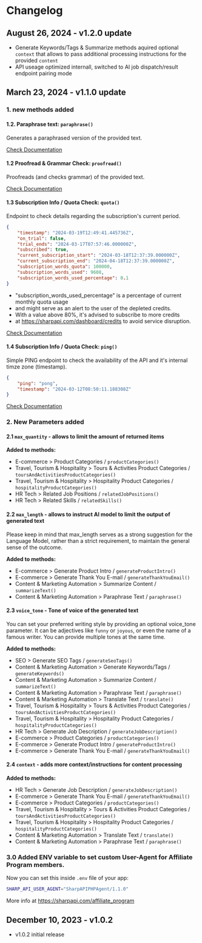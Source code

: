 # Changelog

## August 26, 2024 - v1.2.0 update
- Generate Keywords/Tags & Summarize methods aquired optional `context` that allows to pass additional processing instructions for the provided `content`
- API useage optimized internall, switched to AI job dispatch/result endpoint pairing mode

## March 23, 2024 - v1.1.0 update

### 1. new methods added

#### 1.2. Paraphrase text: `paraphrase()`
Generates a paraphrased version of the provided text.

[Check Documentation](https://documenter.getpostman.com/view/31106842/2s9Ye8faUp#aea28008-ac67-4245-a79b-26788bce3f44)

#### 1.2 Proofread & Grammar Check: `proofread()`

Proofreads (and checks grammar) of the provided text.

[Check Documentation](https://documenter.getpostman.com/view/31106842/2s9Ye8faUp#dcb4a490-1243-4001-93fc-652c570dbcd7)

#### 1.3 Subscription Info / Quota Check: `quota()`

Endpoint to check details regarding the subscription's current period.

```json
{
    "timestamp": "2024-03-19T12:49:41.445736Z",
    "on_trial": false,
    "trial_ends": "2024-03-17T07:57:46.000000Z",
    "subscribed": true,
    "current_subscription_start": "2024-03-18T12:37:39.000000Z",
    "current_subscription_end": "2024-04-18T12:37:39.000000Z",
    "subscription_words_quota": 100000,
    "subscription_words_used": 9608,
    "subscription_words_used_percentage": 0.1
}
```
* "subscription_words_used_percentage" is a percentage of current monthly quota usage
* and might serve as an alert to the user of the depleted credits.
* With a value above 80%, it's advised to subscribe to more credits
* at https://sharpapi.com/dashboard/credits to avoid service disruption.

[Check Documentation](https://documenter.getpostman.com/view/31106842/2s9Ye8faUp#7c401a21-8354-4589-a20a-573d1ae00d65)

#### 1.4 Subscription Info / Quota Check: `ping()`

Simple PING endpoint to check the availability of the API and it's internal timze zone (timestamp).

```json
{
    "ping": "pong",
    "timestamp": "2024-03-12T08:50:11.188308Z"
}
```

[Check Documentation](https://documenter.getpostman.com/view/31106842/2s9Ye8faUp#12a4aa9e-15cd-49a9-84ff-204ddc1116a3)

### 2. New Parameters added

#### 2.1 `max_quantity` - allows to limit the amount of returned items

**Added to methods:**
- E-commerce > Product Categories / `productCategories()`
- Travel, Tourism & Hospitality > Tours & Activities Product Categories / `toursAndActivitiesProductCategories()`
- Travel, Tourism & Hospitality > Hospitality Product Categories / `hospitalityProductCategories()`
- HR Tech > Related Job Positions / `relatedJobPositions()`
- HR Tech > Related Skills / `relatedSkills()`

#### 2.2 `max_length` - allows to instruct AI model to limit the output of generated text

Please keep in mind that max_length serves as a strong suggestion for the Language Model,
rather than a strict requirement, to maintain the general sense of the outcome.

**Added to methods:**
- E-commerce > Generate Product Intro / `generateProductIntro()`
- E-commerce > Generate Thank You E-mail / `generateThankYouEmail()`
- Content & Marketing Automation > Summarize Content / `summarizeText()`
- Content & Marketing Automation > Paraphrase Text / `paraphrase()`

#### 2.3 `voice_tone` - Tone of voice of the generated text

You can set your preferred writing style by providing
an optional voice_tone parameter. It can be adjectives like
`funny` or `joyous`, or even the name of a famous writer.
You can provide multiple tones at the same time.

**Added to methods:**
- SEO > Generate SEO Tags / `generateSeoTags()`
- Content & Marketing Automation > Generate Keywords/Tags / `generateKeywords()`
- Content & Marketing Automation > Summarize Content / `summarizeText()`
- Content & Marketing Automation > Paraphrase Text / `paraphrase()`
- Content & Marketing Automation > Translate Text / `translate()`
- Travel, Tourism & Hospitality > Tours & Activities Product Categories / `toursAndActivitiesProductCategories()`
- Travel, Tourism & Hospitality > Hospitality Product Categories / `hospitalityProductCategories()`
- HR Tech > Generate Job Description / `generateJobDescription()`
- E-commerce > Product Categories / `productCategories()`
- E-commerce > Generate Product Intro / `generateProductIntro()`
- E-commerce > Generate Thank You E-mail / `generateThankYouEmail()`

#### 2.4 `context` - adds more context/instructions for content processing

**Added to methods:**
- HR Tech > Generate Job Description / `generateJobDescription()`
- E-commerce > Generate Thank You E-mail / `generateThankYouEmail()`
- E-commerce > Product Categories / `productCategories()`
- Travel, Tourism & Hospitality > Tours & Activities Product Categories / `toursAndActivitiesProductCategories()`
- Travel, Tourism & Hospitality > Hospitality Product Categories / `hospitalityProductCategories()`
- Content & Marketing Automation > Translate Text / `translate()`
- Content & Marketing Automation > Paraphrase Text / `paraphrase()`

### 3.0 Added ENV variable to set custom User-Agent for Affiliate Program members.

Now you can set this inside `.env` file of your app:
```bash
SHARP_API_USER_AGENT="SharpAPIPHPAgent/1.1.0"
```

More info at https://sharpapi.com/affiliate_program

## December 10, 2023 - v1.0.2
- v1.0.2 initial release